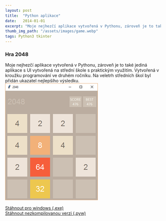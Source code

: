 ```yaml
---
layout: post
title:  "Python aplikace"
date:   2014-01-01
excerpt: "Moje nejhezčí aplikace vytvořená v Pythonu, zároveň je to také jediná aplikace s UI vytvořená na střední škole s praktickým využitím."
thumb_img_path: "/assets/images/game.webp"
tags: Python3 tkinter
---
```


### Hra 2048
Moje nejhezčí aplikace vytvořená v Pythonu, zároveň je to také jediná aplikace s UI vytvořená na střední škole s praktickým využitím. Vytvořená v kroužku programování ve druhém ročníku. Na veletrh středních škol byl přidán ukazatel nejlepšího výsledku.  
![2048 screenshot](/assets/images/game.webp)

[Stáhnout pro windows (.exe)](/assets/files/Hra2048.zip)  
[Stáhnout nezkompilovanou verzi (.pyw)](/assets/files/Hra2048.pyw)
